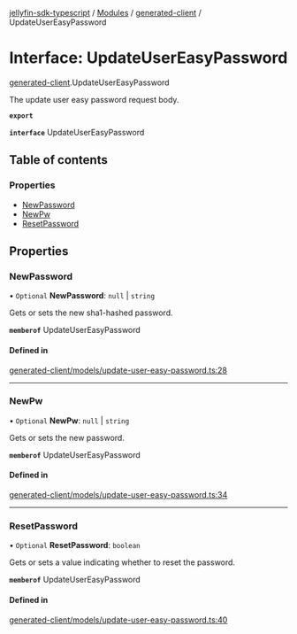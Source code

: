 [jellyfin-sdk-typescript](../README.md) / [Modules](../modules.md) / [generated-client](../modules/generated_client.md) / UpdateUserEasyPassword

# Interface: UpdateUserEasyPassword

[generated-client](../modules/generated_client.md).UpdateUserEasyPassword

The update user easy password request body.

**`export`**

**`interface`** UpdateUserEasyPassword

## Table of contents

### Properties

- [NewPassword](generated_client.UpdateUserEasyPassword.md#newpassword)
- [NewPw](generated_client.UpdateUserEasyPassword.md#newpw)
- [ResetPassword](generated_client.UpdateUserEasyPassword.md#resetpassword)

## Properties

### NewPassword

• `Optional` **NewPassword**: ``null`` \| `string`

Gets or sets the new sha1-hashed password.

**`memberof`** UpdateUserEasyPassword

#### Defined in

[generated-client/models/update-user-easy-password.ts:28](https://github.com/thornbill/jellyfin-sdk-typescript/blob/7534c86/src/generated-client/models/update-user-easy-password.ts#L28)

___

### NewPw

• `Optional` **NewPw**: ``null`` \| `string`

Gets or sets the new password.

**`memberof`** UpdateUserEasyPassword

#### Defined in

[generated-client/models/update-user-easy-password.ts:34](https://github.com/thornbill/jellyfin-sdk-typescript/blob/7534c86/src/generated-client/models/update-user-easy-password.ts#L34)

___

### ResetPassword

• `Optional` **ResetPassword**: `boolean`

Gets or sets a value indicating whether to reset the password.

**`memberof`** UpdateUserEasyPassword

#### Defined in

[generated-client/models/update-user-easy-password.ts:40](https://github.com/thornbill/jellyfin-sdk-typescript/blob/7534c86/src/generated-client/models/update-user-easy-password.ts#L40)
